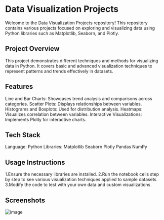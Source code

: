 # Data Visualization Projects
Welcome to the Data Visualization Projects repository! This repository contains various projects focused on exploring and visualizing data using Python libraries such as Matplotlib, Seaborn, and Plotly.

## Project Overview
This project demonstrates different techniques and methods for visualizing data in Python. It covers basic and advanced visualization techniques to represent patterns and trends effectively in datasets.

## Features
Line and Bar Charts: Showcases trend analysis and comparisons across categories.
Scatter Plots: Displays relationships between variables.
Histograms and Boxplots: Used for distribution analysis.
Heatmaps: Visualizes correlation between variables.
Interactive Visualizations: Implements Plotly for interactive charts.

## Tech Stack
Language: Python
Libraries:
Matplotlib
Seaborn
Plotly
Pandas
NumPy

## Usage Instructions
1.Ensure the necessary libraries are installed.
2.Run the notebook cells step by step to see various visualization techniques applied to sample datasets.
3.Modify the code to test with your own data and custom visualizations.

## Screenshots
![image](https://github.com/user-attachments/assets/8c8b62ca-0d3f-4b6b-a745-5a4d3f9b4424)
